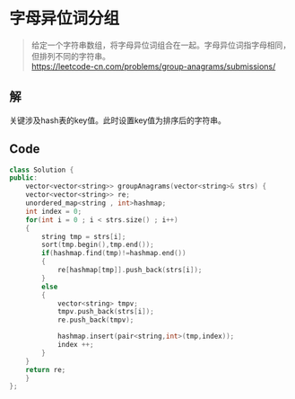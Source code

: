 # 字母异位词分组
 
> 给定一个字符串数组，将字母异位词组合在一起。字母异位词指字母相同，但排列不同的字符串。  
> https://leetcode-cn.com/problems/group-anagrams/submissions/

## 解
关键涉及hash表的key值。此时设置key值为排序后的字符串。   

## Code
```C++
class Solution {
public:
    vector<vector<string>> groupAnagrams(vector<string>& strs) {
    vector<vector<string>> re;
    unordered_map<string , int>hashmap;
    int index = 0;
    for(int i = 0 ; i < strs.size() ; i++)
    {
        string tmp = strs[i];
        sort(tmp.begin(),tmp.end());
        if(hashmap.find(tmp)!=hashmap.end())
        {
            re[hashmap[tmp]].push_back(strs[i]);
        }
        else
        {
            vector<string> tmpv;
            tmpv.push_back(strs[i]);
            re.push_back(tmpv);

            hashmap.insert(pair<string,int>(tmp,index));
            index ++;
        }
    }
    return re;
    }
};  
```